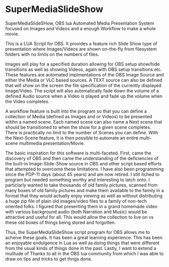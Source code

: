 # SuperMediaSlideShow
SuperMediaSlideSHow, OBS lua Automated Media Presentation System focused on Images and Videos and a enough Workflow to make a whole movie.

This is a LUA Script for OBS.  It provides a feature rich Slide Show type of presentation where Images/Videos are shown on-the-fly from filesystem folders with no limits on the numbers of files.

Images will play for a specified duration allowing for OBS setup show/hide transitions as well as showing Videos, again with OBS setup transitions etc.  These features are automated implmentations of the OBS Image Source and either the Media or VLC based sources.  A TEXT source can also be defined that will show on the screen the file specification of the currently displayed Image/Video.  The script will also automatically fade down the volume of a defined Audio source when a Video is played and fade up the volume when the Video completes.

A workflow feature is built into the program so that you can define a collection of Media (defined as Images and or Videos) to be presented witihn a named scene.  Each named scene can also name a Next scene that should be transitioned to when the show for a given scene completes.  There is practically no limit to the number of Scenes you can define.  With the Next-Scene feature, it is then possible to automate an entire multi-scene multimedia presentation/Movie.

The basic inspiration for this software is multi-faceted.  First, came the discovery of OBS and then came the understanding of the deficiencies of the built-in Image-Slide-Show source in OBS and other script based efforts that attempted to overcome these limitations.  I have also been programming since the PDP-11 days (about 45 years) and am now retired.  I still itched to program but needed something worthy and interesting to latch onto.  I particlarly wanted to take thousands of old family pictures, scanned from many boxes of old family pictures and make them available to the family in a format that they would actually enjoy viewing as well as without distributing a huge zip file of plain old images/video files to a family of non-tech oriented folks.  I figured that presenting them in a grand homemade video with various background audio (both Narration and Music) would be attractive and useful for all.  This would allow the collection to live on vs these old boxes of things being stored and forgotten.

Thus, the SuperMediaSlideShow script program for OBS allows me to acheive these goals.  It has been a great learning experience.  This has been an enjoyable endulgence in Lua as well as doing things that were different from the usual kinds of things done in the past. Lastly, I want to extend a mulitude of Thanks to all in the OBS lua community from which I was able to draw on tips and tricks to get thngs done.
